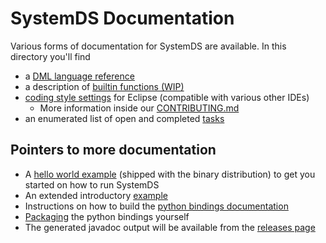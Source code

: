 <!--
{% comment %}
Modifications Copyright 2020 Graz University of Technology

Licensed to the Apache Software Foundation (ASF) under one or more
contributor license agreements.  See the NOTICE file distributed with
this work for additional information regarding copyright ownership.
The ASF licenses this file to you under the Apache License, Version 2.0
(the "License"); you may not use this file except in compliance with
the License.  You may obtain a copy of the License at

http://www.apache.org/licenses/LICENSE-2.0

Unless required by applicable law or agreed to in writing, software
distributed under the License is distributed on an "AS IS" BASIS,
WITHOUT WARRANTIES OR CONDITIONS OF ANY KIND, either express or implied.
See the License for the specific language governing permissions and
limitations under the License.
{% end comment %}
-->

# SystemDS Documentation

Various forms of documentation for SystemDS are available.
In this directory you'll find

* a [DML language reference](./dml-language-reference.md)
* a description of [builtin functions (WIP)](./builtins-reference.md)
* [coding style settings](./CodeStyle_eclipse.xml) for Eclipse (compatible with various other IDEs)
  * More information inside our [CONTRIBUTING.md](/CONTRIBUTING.md)
* an enumerated list of open and completed [tasks](./Tasks.txt)

## Pointers to more documentation

* A [hello world example](/src/assembly/bin/README.md) (shipped with the binary distribution) to get you started on how to run SystemDS
* An extended introductory [example](/bin/README.md)
* Instructions on how to build the [python bindings documentation](/src/main/python/docs/README.md)
* [Packaging](/src/main/python/BUILD_INSTRUCTIONS.md)
 the python bindings yourself
* The generated javadoc output will be available from the [releases page](https://github.com/tugraz-isds/systemds/releases)
  